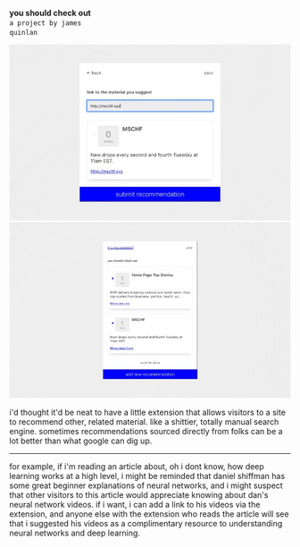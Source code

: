 **you should check out**
</br>
<code>a project by james quinlan</code>

![Image of ysco](https://raw.githubusercontent.com/jcquinlan/you-should-check-this-out/master/screenshot1.jpg)
![Image of ysco](https://raw.githubusercontent.com/jcquinlan/you-should-check-this-out/master/screenshot2.jpg)

i'd thought it'd be neat to have a little extension that allows visitors to a site
to recommend other, related material. like a shittier, totally manual
search engine. sometimes recommendations sourced directly from folks can be a lot better
than what google can dig up.

---

for example, if i'm reading an article about, oh i dont know, how deep learning works at a high level, i might be
reminded that daniel shiffman has some great beginner explanations of neural networks, and i might suspect that
other visitors to this article would appreciate knowing about dan's neural network videos. if i want, i can add a link
to his videos via the extension, and anyone else with the extension who reads the article will see that i suggested
his videos as a complimentary resource to understanding neural networks and deep learning.
